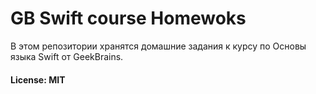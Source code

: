 # GB Swift course Homewoks

В этом репозитории хранятся домашние задания к курсу по Основы языка Swift от GeekBrains.


#### License: MIT
